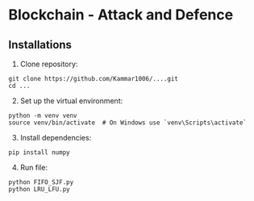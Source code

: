 # Blockchain - Attack and Defence 

## Installations

1. Clone repository:
```
git clone https://github.com/Kammar1006/....git
cd ...
```

2. Set up the virtual environment:
```
python -m venv venv
source venv/bin/activate  # On Windows use `venv\Scripts\activate`
```

3. Install dependencies:
```
pip install numpy
```

4. Run file:
```
python FIFO_SJF.py
python LRU_LFU.py
```